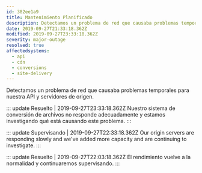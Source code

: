```yaml
---
id: 382ee1a9
title: Mantenimiento Planificado
description: Detectamos un problema de red que causaba problemas temporales para nuestra API y servidores de origen.
date: 2019-09-27T21:33:18.362Z
modified: 2019-09-27T23:33:18.362Z
severity: major-outage
resolved: true
affectedsystems:
  - api
  - cdn
  - conversions
  - site-delivery
---
```


Detectamos un problema de red que causaba problemas temporales para nuestra API y servidores de origen.


::: update Resuelto | 2019-09-27T23:33:18.362Z
Nuestro sistema de conversión de archivos no responde adecuadamente y estamos investigando qué está causando este problema.
:::

::: update Supervisando | 2019-09-27T22:33:18.362Z
Our origin servers are responding slowly and we've added more capacity and are continuing to investigate.
:::

::: update Resuelto | 2019-09-27T22:03:18.362Z
El rendimiento vuelve a la normalidad y continuaremos supervisando.
:::


